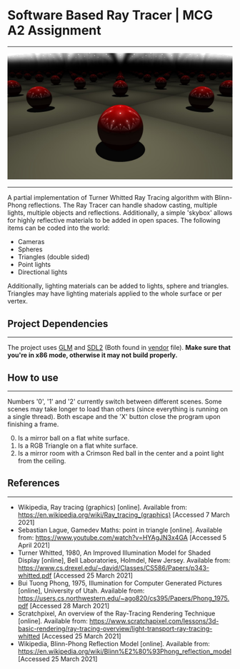 [BallImage]: mainImage.jpg "Red Ball in a room of mirrors"
[VendorFolder]: vendor "vendor"
[GLM]: https://github.com/g-truc/glm "GLM Github page"
[SDL2]: https://github.com/libsdl-org/SDL "SDL Githun page"

# Software Based Ray Tracer | MCG A2 Assignment
___
![BallImage]
___
A partial implementation of Turner Whitted Ray Tracing algorithm with Blinn-Phong reflections. The Ray Tracer can
handle shadow casting, multiple lights, multiple objects and reflections. Additionally, a simple 'skybox' allows for
highly reflective materials to be added in open spaces. The following items can be coded into the world:

- Cameras
- Spheres
- Triangles (double sided)
- Point lights
- Directional lights

Additionally, lighting materials can be added to lights, sphere and triangles. Triangles may have lighting materials
applied to the whole surface or per vertex.

## Project Dependencies
___
The project uses [GLM] and [SDL2] (Both found in [vendor][VendorFolder] file).
**Make sure that you're in x86 mode, otherwise it may not build properly.**

## How to use
___
Numbers '0', '1' and '2' currently switch between different scenes. Some scenes may take longer to load than others
(since everything is running on a single thread). Both escape and the 'X' button close the program upon finishing a
frame.

0. Is a mirror ball on a flat white surface.
1. Is a RGB Triangle on a flat white surface.
2. Is a mirror room with a Crimson Red ball in the center and a point light from the ceiling.

## References
___
- Wikipedia, Ray tracing (graphics) [online]. Available from: https://en.wikipedia.org/wiki/Ray_tracing_(graphics) 
  [Accessed 7 March 2021]
- Sebastian Lague, Gamedev Maths: point in triangle [online]. Available from: 
  https://www.youtube.com/watch?v=HYAgJN3x4GA [Accessed 5 April 2021]
- Turner Whitted, 1980, An Improved Illumination Model for Shaded Display [online], Bell Laboratories, Holmdel, New 
  Jersey. Available from: https://www.cs.drexel.edu/~david/Classes/CS586/Papers/p343-whitted.pdf [Accessed 25 March 
  2021]
- Bui Tuong Phong, 1975, Illumination for Computer Generated Pictures [online], University of Utah. Available from: 
  https://users.cs.northwestern.edu/~ago820/cs395/Papers/Phong_1975.pdf [Accessed 28 March 2021]
- Scratchpixel, An overview of the Ray-Tracing Rendering Technique [online]. Available from: 
  https://www.scratchapixel.com/lessons/3d-basic-rendering/ray-tracing-overview/light-transport-ray-tracing-whitted 
  [Accessed 25 March 2021]
- Wikipedia, Blinn-Phong Reflection Model [online]. Available from: 
  https://en.wikipedia.org/wiki/Blinn%E2%80%93Phong_reflection_model [Accessed 25 March 2021]
